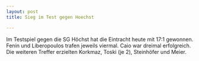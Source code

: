 ```yaml
---
layout: post
title: Sieg im Test gegen Hoechst

---
```


Im Testspiel gegen die SG Höchst hat die Eintracht heute mit 17:1 gewonnen. Fenin und Liberopoulos trafen jeweils viermal. Caio war dreimal erfolgreich. Die weiteren Treffer erzielten Korkmaz, Toski (je 2), Steinhöfer und Meier.


